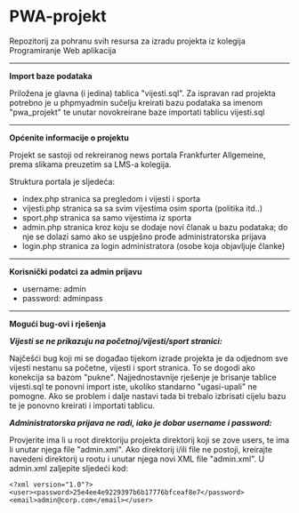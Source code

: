 # PWA-projekt
Repozitorij za pohranu svih resursa za izradu projekta iz kolegija Programiranje Web aplikacija

-----------------------------------------------------------------------------------------------
**Import baze podataka**

Priložena je glavna (i jedina) tablica "vijesti.sql". Za ispravan rad projekta potrebno je
u phpmyadmin sučelju kreirati bazu podataka sa imenom "pwa_projekt" te unutar novokreirane baze
importati tablicu vijesti.sql

-----------------------------------------------------------------------------------------------
**Općenite informacije o projektu**

Projekt se sastoji od rekreiranog news portala Frankfurter Allgemeine, prema slikama preuzetim
sa LMS-a kolegija.

Struktura portala je sljedeća:

- index.php stranica sa pregledom i vijesti i sporta
- vijesti.php stranica sa sa svim vijestima osim sporta (politika itd..)
- sport.php stranica sa samo vijestima iz sporta
- admin.php stranica kroz koju se dodaje novi članak u bazu podataka; do nje se dolazi samo ako 
  se uspješno prođe administratorska prijava
- login.php stranica za login administratora (osobe koja objavljuje članke)

-----------------------------------------------------------------------------------------------
**Korisnički podatci za admin prijavu**

- username: admin
- password: adminpass

-----------------------------------------------------------------------------------------------
**Mogući bug-ovi i rješenja**

**_Vijesti se ne prikazuju na početnoj/vijesti/sport stranici:_**

Najčešći bug koji mi se događao tijekom izrade projekta je da odjednom sve vijesti nestanu sa
početne, vijesti i sport stranica. To se dogodi ako konekcija sa bazom "pukne". Najjednostavnije
rješenje je brisanje tablice vijesti.sql te ponovni import iste, ukoliko standarno "ugasi-upali"
ne pomogne. Ako se problem i dalje nastavi tada bi trebalo izbrisati cijelu bazu te je ponovno
kreirati i importati tablicu.

**_Administratorska prijava ne radi, iako je dobar username i password:_**

Provjerite ima li u root direktoriju projekta direktorij koji se zove users, te ima li unutar
njega file "admin.xml". Ako direktorij i/ili file ne postoji, kreirajte navedeni direktorij u 
rootu i unutar njega novi XML file "admin.xml". U admin.xml zaljepite sljedeći kod:

```
<?xml version="1.0"?>
<user><password>25e4ee4e9229397b6b17776bfceaf8e7</password><email>admin@corp.com</email></user>
```

